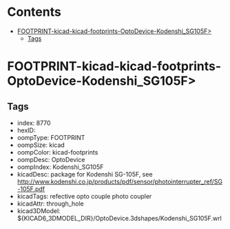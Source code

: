 



Contents
========

* [FOOTPRINT-kicad-kicad-footprints-OptoDevice-Kodenshi_SG105F>](#footprint-kicad-kicad-footprints-optodevice-kodenshi_sg105f)
	* [Tags](#tags)

# FOOTPRINT-kicad-kicad-footprints-OptoDevice-Kodenshi_SG105F>

## Tags

- index: 8770
- hexID: 
- oompType: FOOTPRINT
- oompSize: kicad
- oompColor: kicad-footprints
- oompDesc: OptoDevice
- oompIndex: Kodenshi_SG105F
- kicadDesc: package for Kodenshi SG-105F, see http://www.kodenshi.co.jp/products/pdf/sensor/photointerrupter_ref/SG-105F.pdf
- kicadTags: refective opto couple photo coupler
- kicadAttr: through_hole
- kicad3DModel: ${KICAD6_3DMODEL_DIR}/OptoDevice.3dshapes/Kodenshi_SG105F.wrl
